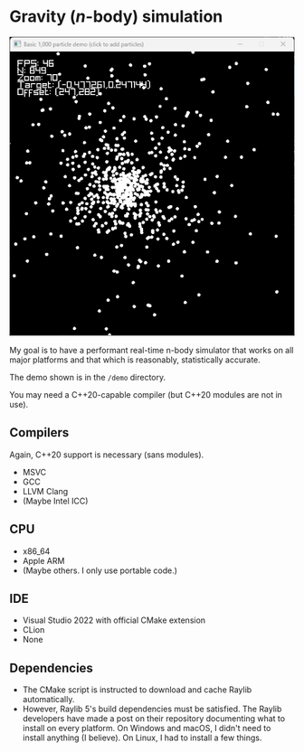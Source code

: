 # Gravity (*n*-body) simulation

![Screenshot](shot.png)

My goal is to have a performant real-time n-body simulator that works on all major platforms and that which is
reasonably, statistically accurate.

The demo shown is in the `/demo` directory.

You may need a C\+\+20-capable compiler (but C\+\+20 modules are not in use).

## Compilers

Again, C\+\+20 support is necessary (sans modules).

* MSVC
* GCC
* LLVM Clang
* (Maybe Intel ICC)

## CPU

* x86_64
* Apple ARM
* (Maybe others. I only use portable code.)

## IDE

* Visual Studio 2022 with official CMake extension
* CLion
* None

## Dependencies

* The CMake script is instructed to download and cache Raylib automatically.
* However, Raylib 5's build dependencies must be satisfied. The Raylib developers have made a post on their repository
  documenting what to install on every platform. On Windows and macOS, I didn't need to install anything (I believe). On
  Linux, I had to install a few things.
